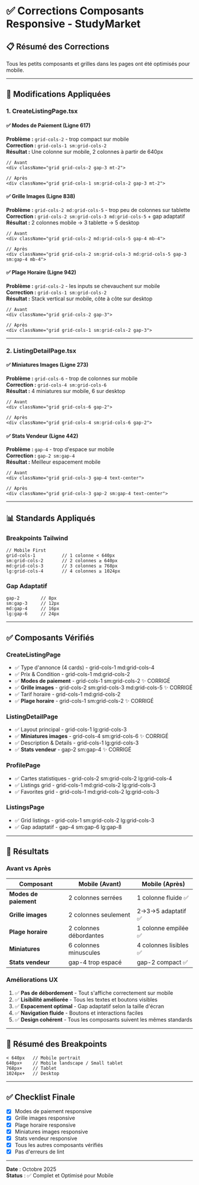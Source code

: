 # ✅ Corrections Composants Responsive - StudyMarket

## 📋 Résumé des Corrections

Tous les petits composants et grilles dans les pages ont été optimisés pour mobile.

---

## 🎯 Modifications Appliquées

### **1. CreateListingPage.tsx**

#### ✅ Modes de Paiement (Ligne 617)
**Problème :** `grid-cols-2` - trop compact sur mobile  
**Correction :** `grid-cols-1 sm:grid-cols-2`  
**Résultat :** Une colonne sur mobile, 2 colonnes à partir de 640px

```tsx
// Avant
<div className="grid grid-cols-2 gap-3 mt-2">

// Après
<div className="grid grid-cols-1 sm:grid-cols-2 gap-3 mt-2">
```

#### ✅ Grille Images (Ligne 838)
**Problème :** `grid-cols-2 md:grid-cols-5` - trop peu de colonnes sur tablette  
**Correction :** `grid-cols-2 sm:grid-cols-3 md:grid-cols-5` + gap adaptatif  
**Résultat :** 2 colonnes mobile → 3 tablette → 5 desktop

```tsx
// Avant
<div className="grid grid-cols-2 md:grid-cols-5 gap-4 mb-4">

// Après
<div className="grid grid-cols-2 sm:grid-cols-3 md:grid-cols-5 gap-3 sm:gap-4 mb-4">
```

#### ✅ Plage Horaire (Ligne 942)
**Problème :** `grid-cols-2` - les inputs se chevauchent sur mobile  
**Correction :** `grid-cols-1 sm:grid-cols-2`  
**Résultat :** Stack vertical sur mobile, côte à côte sur desktop

```tsx
// Avant
<div className="grid grid-cols-2 gap-3">

// Après
<div className="grid grid-cols-1 sm:grid-cols-2 gap-3">
```

---

### **2. ListingDetailPage.tsx**

#### ✅ Miniatures Images (Ligne 273)
**Problème :** `grid-cols-6` - trop de colonnes sur mobile  
**Correction :** `grid-cols-4 sm:grid-cols-6`  
**Résultat :** 4 miniatures sur mobile, 6 sur desktop

```tsx
// Avant
<div className="grid grid-cols-6 gap-2">

// Après
<div className="grid grid-cols-4 sm:grid-cols-6 gap-2">
```

#### ✅ Stats Vendeur (Ligne 442)
**Problème :** `gap-4` - trop d'espace sur mobile  
**Correction :** `gap-2 sm:gap-4`  
**Résultat :** Meilleur espacement mobile

```tsx
// Avant
<div className="grid grid-cols-3 gap-4 text-center">

// Après
<div className="grid grid-cols-3 gap-2 sm:gap-4 text-center">
```

---

## 📊 Standards Appliqués

### **Breakpoints Tailwind**
```tsx
// Mobile First
grid-cols-1          // 1 colonne < 640px
sm:grid-cols-2       // 2 colonnes ≥ 640px
md:grid-cols-3       // 3 colonnes ≥ 768px
lg:grid-cols-4       // 4 colonnes ≥ 1024px
```

### **Gap Adaptatif**
```tsx
gap-2        // 8px
sm:gap-3     // 12px
md:gap-4     // 16px
lg:gap-6     // 24px
```

---

## ✅ Composants Vérifiés

### **CreateListingPage**
- ✅ Type d'annonce (4 cards) - grid-cols-1 md:grid-cols-4
- ✅ Prix & Condition - grid-cols-1 md:grid-cols-2
- ✅ **Modes de paiement** - grid-cols-1 sm:grid-cols-2 ✨ CORRIGÉ
- ✅ **Grille images** - grid-cols-2 sm:grid-cols-3 md:grid-cols-5 ✨ CORRIGÉ
- ✅ Tarif horaire - grid-cols-1 md:grid-cols-2
- ✅ **Plage horaire** - grid-cols-1 sm:grid-cols-2 ✨ CORRIGÉ

### **ListingDetailPage**
- ✅ Layout principal - grid-cols-1 lg:grid-cols-3
- ✅ **Miniatures images** - grid-cols-4 sm:grid-cols-6 ✨ CORRIGÉ
- ✅ Description & Details - grid-cols-1 lg:grid-cols-3
- ✅ **Stats vendeur** - gap-2 sm:gap-4 ✨ CORRIGÉ

### **ProfilePage**
- ✅ Cartes statistiques - grid-cols-2 sm:grid-cols-2 lg:grid-cols-4
- ✅ Listings grid - grid-cols-1 md:grid-cols-2 lg:grid-cols-3
- ✅ Favorites grid - grid-cols-1 md:grid-cols-2 lg:grid-cols-3

### **ListingsPage**
- ✅ Grid listings - grid-cols-1 sm:grid-cols-2 lg:grid-cols-3
- ✅ Gap adaptatif - gap-4 sm:gap-6 lg:gap-8

---

## 🎯 Résultats

### **Avant vs Après**

| Composant | Mobile (Avant) | Mobile (Après) |
|-----------|----------------|----------------|
| **Modes de paiement** | 2 colonnes serrées | 1 colonne fluide ✅ |
| **Grille images** | 2 colonnes seulement | 2→3→5 adaptatif ✅ |
| **Plage horaire** | 2 colonnes débordantes | 1 colonne empilée ✅ |
| **Miniatures** | 6 colonnes minuscules | 4 colonnes lisibles ✅ |
| **Stats vendeur** | gap-4 trop espacé | gap-2 compact ✅ |

### **Améliorations UX**

1. ✅ **Pas de débordement** - Tout s'affiche correctement sur mobile
2. ✅ **Lisibilité améliorée** - Tous les textes et boutons visibles
3. ✅ **Espacement optimal** - Gap adaptatif selon la taille d'écran
4. ✅ **Navigation fluide** - Boutons et interactions faciles
5. ✅ **Design cohérent** - Tous les composants suivent les mêmes standards

---

## 📱 Résumé des Breakpoints

```tsx
< 640px   // Mobile portrait
640px+    // Mobile landscape / Small tablet
768px+    // Tablet
1024px+   // Desktop
```

---

## ✅ Checklist Finale

- [x] Modes de paiement responsive
- [x] Grille images responsive
- [x] Plage horaire responsive
- [x] Miniatures images responsive
- [x] Stats vendeur responsive
- [x] Tous les autres composants vérifiés
- [x] Pas d'erreurs de lint

---

**Date** : Octobre 2025  
**Status** : ✅ Complet et Optimisé pour Mobile

